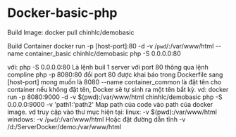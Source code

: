 # Docker-basic-php


Build Image:
docker pull chinhlc/demobasic


Build Container
docker run -p [host-port]:80 -d -v /`pwd`/:/var/www/html --name container_basic chinhlc/demobasic php -S 0.0.0.0:80

với:
							php -S 0.0.0.0:80 				Là lệnh buil 1 server với port 80 thông qua lệnh compline php
							-p 8080:80						    đổi port 80 được khai báo trong Dockerfile sang [host-port] mong muốn là 8080
							--name container_common 			là đặt tên cho container
																		            nếu không đặt tên, Docker sẽ tự sinh ra một tên bất kỳ. vd:
																					        docker run -p 8080:9000 -d -v $(pwd):/var/www/html chinhlc/demobasic php -S 0.0.0.0:9000
							-v 'path1:'path2'					Map path của code vào path của docker image. vd truy cập vào thư mục hiện tại:
                                              linux:
                                                    -v $(pwd):/var/www/html
                                              windows:
                                                    -v /`pwd`/:/var/www/html
                                              Hoặc đặt đường dẫn tĩnh
                                                    -v /d:/ServerDocker/demo:/var/www/html
